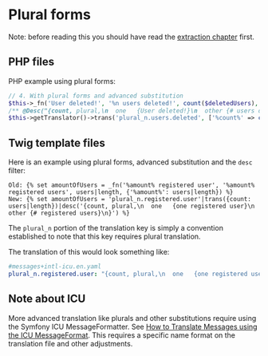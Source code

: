 # Plural forms

Note: before reading this you should have read the [extraction chapter](Extraction.md) first.

## PHP files

PHP example using plural forms:

```php
// 4. With plural forms and advanced substitution
$this->_fn('User deleted!', '%n users deleted!', count($deletedUsers), ['%n' => count($deletedUsers)]);
/** @Desc("{count, plural,\n  one   {User deleted!}\n  other {# users deleted!}\n}") */
$this->getTranslator()->trans('plural_n.users.deleted', ['%count%' => count($deletedUsers)]);
```

## Twig template files

Here is an example using plural forms, advanced substitution and the `desc` filter:

```twig
Old: {% set amountOfUsers = _fn('%amount% registered user', '%amount% registered users', users|length, {'%amount%': users|length}) %}
New: {% set amountOfUsers = 'plural_n.registered.user'|trans({count: users|length})|desc('{count, plural,\n  one   {one registered user}\n  other {# registered users}\n}') %}
```

The `plural_n` portion of the translation key is simply a convention established to note that this key requires plural translation.

The translation of this would look something like:

```yaml
#messages+intl-icu.en.yaml
plural_n.registered.user: "{count, plural,\n  one   {one registered user}\n  other {# registered users}\n}"
```

## Note about ICU

More advanced translation like plurals and other substitutions require using the Symfony ICU MessageFormatter. See [How to Translate Messages using the ICU MessageFormat](https://symfony.com/doc/current/translation/message_format.html). This requires a specific name format on the translation file and other adjustments.
